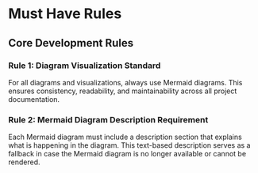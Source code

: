 # Must Have Rules

## Core Development Rules

### Rule 1: Diagram Visualization Standard

For all diagrams and visualizations, always use Mermaid diagrams. This ensures consistency, readability, and maintainability across all project documentation.

### Rule 2: Mermaid Diagram Description Requirement

Each Mermaid diagram must include a description section that explains what is happening in the diagram. This text-based description serves as a fallback in case the Mermaid diagram is no longer available or cannot be rendered.

